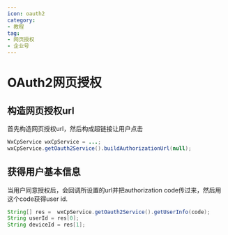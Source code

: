 ```yaml
---
icon: oauth2
category:
- 教程
tag:
- 网页授权
- 企业号
---
```

# OAuth2网页授权
## 构造网页授权url

首先构造网页授权url，然后构成超链接让用户点击

```java
WxCpService wxCpService = ...;
wxCpService.getOauth2Service().buildAuthorizationUrl(null);
```

## 获得用户基本信息

当用户同意授权后，会回调所设置的url并把authorization code传过来，然后用这个code获得user id.

```java
String[] res =  wxCpService.getOauth2Service().getUserInfo(code);
String userId = res[0];
String deviceId = res[1];
```
